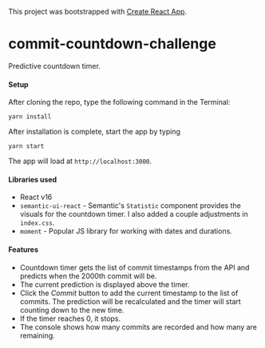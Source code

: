 This project was bootstrapped with [Create React App](https://github.com/facebook/create-react-app).

# commit-countdown-challenge
Predictive countdown timer.

#### Setup

After cloning the repo, type the following command in the Terminal:

```
yarn install
```

After installation is complete, start the app by typing

```
yarn start
```

The app will load at `http://localhost:3000`.

#### Libraries used
* React v16
* `semantic-ui-react` - Semantic's `Statistic` component provides the visuals for the countdown timer. I also added a couple adjustments in `index.css`.
* `moment` - Popular JS library for working with dates and durations.

#### Features

* Countdown timer gets the list of commit timestamps from the API and predicts when the 2000th commit will be.
* The current prediction is displayed above the timer.
* Click the _Commit_ button to add the current timestamp to the list of commits.  The prediction will be recalculated and the timer will start counting down to the new time.
* If the timer reaches 0, it stops.
* The console shows how many commits are recorded and how many are remaining.

